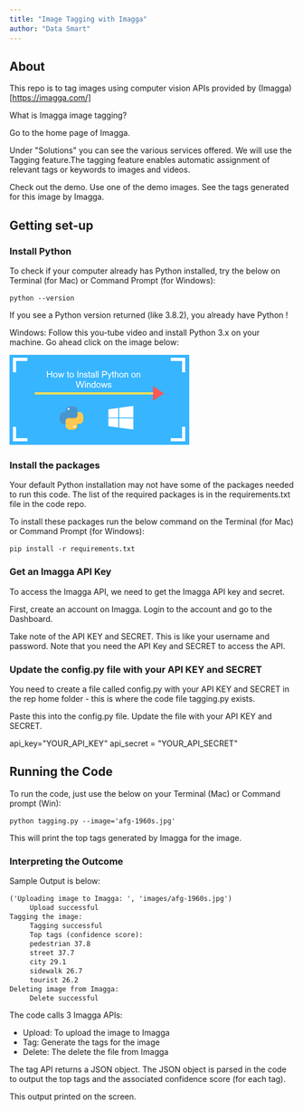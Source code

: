 ```yaml
---
title: "Image Tagging with Imagga"
author: "Data Smart"
---
```



## About

This repo is to tag images using computer vision APIs provided by (Imagga)[https://imagga.com/] 

What is Imagga image tagging?

Go to the home page of Imagga. 

Under "Solutions" you can see the various services offered. We will use the Tagging feature.The tagging feature enables automatic assignment of relevant tags or keywords to images and videos. 

Check out the demo. Use one of the demo images. See the tags generated for this image by Imagga. 


## Getting set-up 

### Install Python 

To check if your computer already has Python installed, try the below on Terminal (for Mac) or Command Prompt (for Windows):

```
python --version
```

If you see a Python version returned (like 3.8.2), you already have Python !

Windows: Follow this you-tube video and install Python 3.x on your machine. Go ahead click on the image below:

<a href="https://www.youtube.com/watch?v=lnse_uD-MaA" target="_blank"><img src="images/install_python_windows.png" alt="Python for Windows" style="max-width:100%;"></a>


### Install the packages

Your default Python installation may not have some of the packages needed to run this code.  The list of the required packages is in the requirements.txt file in the code repo. 

To install these packages run the below command on the Terminal (for Mac) or Command Prompt (for Windows): 

```
pip install -r requirements.txt
```
### Get an Imagga API Key

To access the Imagga API, we need to get the Imagga API key and secret. 

First, create an account on Imagga. Login to the account and go to the Dashboard. 

Take note of the API KEY and SECRET. This is like your username and password. Note that you need the API Key and SECRET to access the API.

### Update the config.py file with your API KEY and SECRET

You need to create a file called config.py with your API KEY and SECRET in the rep home folder - this is where the code file tagging.py exists. 

Paste this into the config.py file. Update the file with your API KEY and SECRET. 

api_key="YOUR_API_KEY"
api_secret = "YOUR_API_SECRET"

## Running the Code 

To run the code, just use the below on your Terminal (Mac) or Command prompt (Win):

```
python tagging.py --image='afg-1960s.jpg'
```

This will print the top tags generated by Imagga for the image. 

### Interpreting the Outcome 

Sample Output is below: 


```{}
('Uploading image to Imagga: ', 'images/afg-1960s.jpg')
	 Upload successful
Tagging the image:
	 Tagging successful
	 Top tags (confidence score):
	 pedestrian 37.8
	 street 37.7
	 city 29.1
	 sidewalk 26.7
	 tourist 26.2
Deleting image from Imagga:
	 Delete successful
```

The code calls 3 Imagga APIs:
- Upload: To upload the image to Imagga 
- Tag: Generate the tags for the image
- Delete: The delete the file from Imagga 

The tag API returns a JSON object. The JSON object is parsed in the code to output the top tags and the associated confidence score (for each tag). 

This output printed on the screen. 